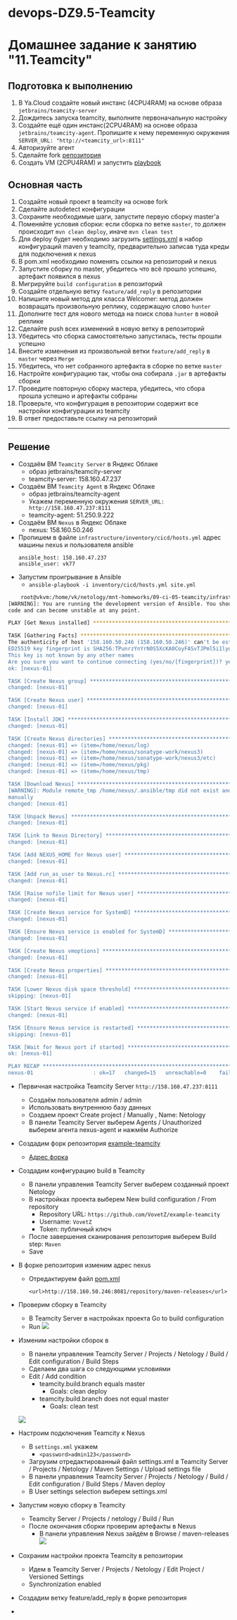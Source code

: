 # devops-DZ9.5-Teamcity
# Домашнее задание к занятию "11.Teamcity"

## Подготовка к выполнению

1. В Ya.Cloud создайте новый инстанс (4CPU4RAM) на основе образа `jetbrains/teamcity-server`
2. Дождитесь запуска teamcity, выполните первоначальную настройку
3. Создайте ещё один инстанс(2CPU4RAM) на основе образа `jetbrains/teamcity-agent`. Пропишите к нему переменную окружения `SERVER_URL: "http://<teamcity_url>:8111"`
4. Авторизуйте агент
5. Сделайте fork [репозитория](https://github.com/aragastmatb/example-teamcity)
6. Создать VM (2CPU4RAM) и запустить [playbook](./infrastructure)

## Основная часть

1. Создайте новый проект в teamcity на основе fork
2. Сделайте autodetect конфигурации
3. Сохраните необходимые шаги, запустите первую сборку master'a
4. Поменяйте условия сборки: если сборка по ветке `master`, то должен происходит `mvn clean deploy`, иначе `mvn clean test`
5. Для deploy будет необходимо загрузить [settings.xml](./teamcity/settings.xml) в набор конфигураций maven у teamcity, предварительно записав туда креды для подключения к nexus
6. В pom.xml необходимо поменять ссылки на репозиторий и nexus
7. Запустите сборку по master, убедитесь что всё прошло успешно, артефакт появился в nexus
8. Мигрируйте `build configuration` в репозиторий
9. Создайте отдельную ветку `feature/add_reply` в репозитории
10. Напишите новый метод для класса Welcomer: метод должен возвращать произвольную реплику, содержащую слово `hunter`
11. Дополните тест для нового метода на поиск слова `hunter` в новой реплике
12. Сделайте push всех изменений в новую ветку в репозиторий
13. Убедитесь что сборка самостоятельно запустилась, тесты прошли успешно
14. Внесите изменения из произвольной ветки `feature/add_reply` в `master` через `Merge`
15. Убедитесь, что нет собранного артефакта в сборке по ветке `master`
16. Настройте конфигурацию так, чтобы она собирала `.jar` в артефакты сборки
17. Проведите повторную сборку мастера, убедитесь, что сбора прошла успешно и артефакты собраны
18. Проверьте, что конфигурация в репозитории содержит все настройки конфигурации из teamcity
19. В ответ предоставьте ссылку на репозиторий

---


## Решение

- Создаём ВМ `Teamcity Server` в Яндекс Облаке
    - образ jetbrains/teamcity-server
    - teamcity-server: 158.160.47.237
- Создаём ВМ  `Teamcity Agent` в Яндекс Облаке
    - образ jetbrains/teamcity-agent
    - Укажем переменную окружения `SERVER_URL: http://158.160.47.237:8111`
    - teamcity-agent: 51.250.9.222
- Создаём ВМ `Nexus` в Яндекс Облаке
    - nexus: 158.160.50.246
- Пропишем в файле `infrastructure/inventory/cicd/hosts.yml` адрес машины nexus и пользователя ansible
    ```
    ansible_host: 158.160.47.237
    ansible_user: vk77
    ``` 
- Запустим проигрывание в Ansible  
    - `ansible-playbook -i inventory/cicd/hosts.yml site.yml`
```bash
    root@vkvm:/home/vk/netology/mnt-homeworks/09-ci-05-teamcity/infrastructure# 
[WARNING]: You are running the development version of Ansible. You should only run Ansible from "devel" if you are modifying the Ansible engine, or trying out features under development. This is a rapidly changing source of
code and can become unstable at any point.

PLAY [Get Nexus installed] *********************************************************************************************************************************************************************************************************

TASK [Gathering Facts] *************************************************************************************************************************************************************************************************************
The authenticity of host '158.160.50.246 (158.160.50.246)' can't be established.
ED25519 key fingerprint is SHA256:TPunrzYnYrN0S5XcKA0CoyFASvTJPml5i1lyoUJ1/EM.
This key is not known by any other names
Are you sure you want to continue connecting (yes/no/[fingerprint])? yes
ok: [nexus-01]

TASK [Create Nexus group] **********************************************************************************************************************************************************************************************************
changed: [nexus-01]

TASK [Create Nexus user] ***********************************************************************************************************************************************************************************************************
changed: [nexus-01]

TASK [Install JDK] *****************************************************************************************************************************************************************************************************************
changed: [nexus-01]

TASK [Create Nexus directories] ****************************************************************************************************************************************************************************************************
changed: [nexus-01] => (item=/home/nexus/log)
changed: [nexus-01] => (item=/home/nexus/sonatype-work/nexus3)
changed: [nexus-01] => (item=/home/nexus/sonatype-work/nexus3/etc)
changed: [nexus-01] => (item=/home/nexus/pkg)
changed: [nexus-01] => (item=/home/nexus/tmp)

TASK [Download Nexus] **************************************************************************************************************************************************************************************************************
[WARNING]: Module remote_tmp /home/nexus/.ansible/tmp did not exist and was created with a mode of 0700, this may cause issues when running as another user. To avoid this, create the remote_tmp dir with the correct permissions
manually
changed: [nexus-01]

TASK [Unpack Nexus] ****************************************************************************************************************************************************************************************************************
changed: [nexus-01]

TASK [Link to Nexus Directory] *****************************************************************************************************************************************************************************************************
changed: [nexus-01]

TASK [Add NEXUS_HOME for Nexus user] ***********************************************************************************************************************************************************************************************
changed: [nexus-01]

TASK [Add run_as_user to Nexus.rc] *************************************************************************************************************************************************************************************************
changed: [nexus-01]

TASK [Raise nofile limit for Nexus user] *******************************************************************************************************************************************************************************************
changed: [nexus-01]

TASK [Create Nexus service for SystemD] ********************************************************************************************************************************************************************************************
changed: [nexus-01]

TASK [Ensure Nexus service is enabled for SystemD] *********************************************************************************************************************************************************************************
changed: [nexus-01]

TASK [Create Nexus vmoptions] ******************************************************************************************************************************************************************************************************
changed: [nexus-01]

TASK [Create Nexus properties] *****************************************************************************************************************************************************************************************************
changed: [nexus-01]

TASK [Lower Nexus disk space threshold] ********************************************************************************************************************************************************************************************
skipping: [nexus-01]

TASK [Start Nexus service if enabled] **********************************************************************************************************************************************************************************************
changed: [nexus-01]

TASK [Ensure Nexus service is restarted] *******************************************************************************************************************************************************************************************
skipping: [nexus-01]

TASK [Wait for Nexus port if started] **********************************************************************************************************************************************************************************************
ok: [nexus-01]

PLAY RECAP *************************************************************************************************************************************************************************************************************************
nexus-01                   : ok=17   changed=15   unreachable=0    failed=0    skipped=2    rescued=0    ignored=0   

```

- Первичная настройка Teamcity Server `http://158.160.47.237:8111`
    - Создаём пользователя admin / admin
    - Использовать внутреннюю базу данных
    - Создаем проект Create project / Manually , Name: Netology 
    - В панели Teamcity Server выберем Agents / Unauthorized выберем агента nexus-agent и нажмём Authorize
- Создадим форк репозитория [example-teamcity](https://github.com/aragastmatb/example-teamcity)
    - [Адрес форка](https://github.com/VovetZ/example-teamcity)
- Создадим конфигурацию build в Teamcity
    - В панели управления Teamcity Server выберем созданный проект Netology
    - В настройках проекта выберем New build configuration / From repository
        - Repository URL: `https://github.com/VovetZ/example-teamcity`
        - Username: `VovetZ`
        - Token: публичный ключ
    - После завершения сканирования репозитория выберем Build step: `Maven`
    - Save
- В форке репозитория изменим адрес nexus
    - Отредактируем файл [pom.xml](pom.xml)
        ```
        <url>http://158.160.50.246:8081/repository/maven-releases</url>
        ```
- Проверим сборку в Teamcity
    - В Teamcity Server в настройках проекта Go to build configuration
    - Run
    ![](devops-9.5.1.JPG)
- Изменим настройки сборок в 
    - В панели управления Teamcity Server / Projects / Netology / Build / Edit configuration / Build Steps
    - Сделаем два шага со следующими условиями
    - Edit / Add condition
        - teamcity.build.branch equals master
            - Goals: clean deploy
        - teamcity.build.branch does not equal master
            - Goals: clean test

    ![](devops-9.5.2.JPG)
- Настроим подключения Teamcity к Nexus
    - В `settings.xml` укажем 
        - `<password>admin123</password>`
    - Загрузим отредактированный файл settings.xml в Teamcity Server / Projects / Netology / Maven Settings / Upload settings file
    - В панели управления Teamcity Server / Projects / Netology / Build / Edit configuration /  Build Steps / Maven deploy
    - В User settings selection выберем settings.xml
- Запустим новую сборку в Teamcity
    - Teamcity Server / Projects / netology / Build / Run
    - После окончания сборки проверим артефакты в Nexus
        - В панели управления Nexus зайдём в Browse / maven-releases
            ![](devops-9.5.3.JPG)
- Сохраним настройки проекта Teamcity в репозитории
    - Идем в Teamcity Server / Projects / Netology / Edit Project / Versioned Settings
    - Synchronization enabled
- Создадим ветку feature/add_reply в форке репозитория
- 

